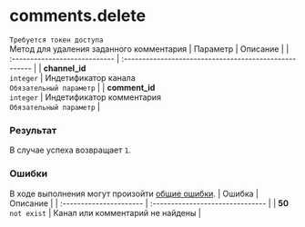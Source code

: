 # comments.delete
`Требуется токен доступа`  
Метод для удаления заданного комментария
| Параметр                      | Описание                                               |
| :---------------------------- | :----------------------------------------------------- |
| **channel_id**<br />`integer` | Индетификатор канала<br />`Обязательный параметр`      |
| **comment_id**<br />`integer` | Индетификатор комментария<br />`Обязательный параметр` |

### Результат
В случае успеха возвращает `1`.

### Ошибки
В ходе выполнения могут произойти [общие ошибки](https://github.com/EcostCompony/specter_api_documentation/blob/master/Основное/Обработка%20ошибок.md#коды-общих-ошибок).
| Ошибка                  | Описание                         |
| :---------------------- | :------------------------------- |
| **50**<br />`not exist` | Канал или комментарий не найдены |